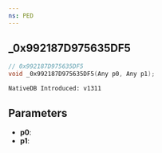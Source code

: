 ```yaml
---
ns: PED
---
```

## _0x992187D975635DF5

```c
// 0x992187D975635DF5
void _0x992187D975635DF5(Any p0, Any p1);
```

```
NativeDB Introduced: v1311
```

## Parameters
* **p0**:
* **p1**:
